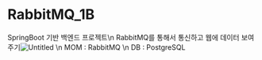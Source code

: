 # RabbitMQ_1B

SpringBoot 기반 백엔드 프로젝트\n
RabbitMQ를 통해서 통신하고 웹에 데이터 보여주기![Untitled](https://user-images.githubusercontent.com/67484907/158552578-d3b5de28-0d97-4040-a080-5089b0b64632.png)
\n
MOM : RabbitMQ \n
DB : PostgreSQL
